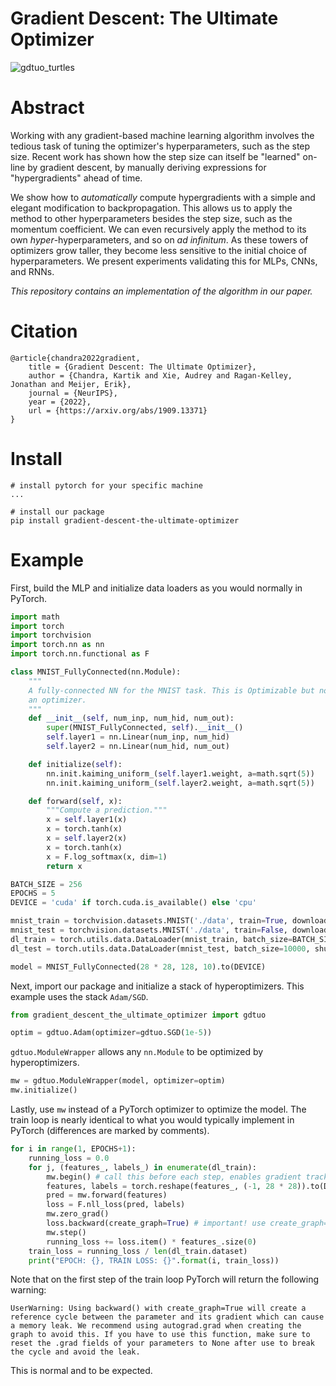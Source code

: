 # Gradient Descent: The Ultimate Optimizer

![gdtuo_turtles](https://user-images.githubusercontent.com/31300675/193727211-bff82331-998c-4d44-b675-03d1fd222e0e.png)
# Abstract
Working with any gradient-based machine learning algorithm involves the tedious task of tuning the optimizer's hyperparameters, such as the step size. Recent work has shown how the step size can itself be "learned" on-line by gradient descent, by manually deriving expressions for "hypergradients" ahead of time.

We show how to *automatically* compute hypergradients with a simple and elegant modification to backpropagation. This allows us to apply the method to other hyperparameters besides the step size, such as the momentum coefficient. We can even recursively apply the method to its own *hyper*-hyperparameters, and so on *ad infinitum*. As these towers of optimizers grow taller, they become less sensitive to the initial choice of hyperparameters. We present experiments validating this for MLPs, CNNs, and RNNs.

*This repository contains an implementation of the algorithm in our paper.*

# Citation
```
@article{chandra2022gradient,
    title = {Gradient Descent: The Ultimate Optimizer},
    author = {Chandra, Kartik and Xie, Audrey and Ragan-Kelley, Jonathan and Meijer, Erik},
    journal = {NeurIPS},
    year = {2022},
    url = {https://arxiv.org/abs/1909.13371}
}
```

# Install
```
# install pytorch for your specific machine
...

# install our package
pip install gradient-descent-the-ultimate-optimizer
```
# Example
First, build the MLP and initialize data loaders as you would normally in PyTorch.
```python
import math
import torch
import torchvision
import torch.nn as nn
import torch.nn.functional as F

class MNIST_FullyConnected(nn.Module):
    """
    A fully-connected NN for the MNIST task. This is Optimizable but not itself
    an optimizer.
    """
    def __init__(self, num_inp, num_hid, num_out):
        super(MNIST_FullyConnected, self).__init__()
        self.layer1 = nn.Linear(num_inp, num_hid)
        self.layer2 = nn.Linear(num_hid, num_out)

    def initialize(self):
        nn.init.kaiming_uniform_(self.layer1.weight, a=math.sqrt(5))
        nn.init.kaiming_uniform_(self.layer2.weight, a=math.sqrt(5))

    def forward(self, x):
        """Compute a prediction."""
        x = self.layer1(x)
        x = torch.tanh(x)
        x = self.layer2(x)
        x = torch.tanh(x)
        x = F.log_softmax(x, dim=1)
        return x

BATCH_SIZE = 256
EPOCHS = 5
DEVICE = 'cuda' if torch.cuda.is_available() else 'cpu'

mnist_train = torchvision.datasets.MNIST('./data', train=True, download=True, transform=torchvision.transforms.ToTensor())
mnist_test = torchvision.datasets.MNIST('./data', train=False, download=True, transform=torchvision.transforms.ToTensor())
dl_train = torch.utils.data.DataLoader(mnist_train, batch_size=BATCH_SIZE, shuffle=True)
dl_test = torch.utils.data.DataLoader(mnist_test, batch_size=10000, shuffle=False)

model = MNIST_FullyConnected(28 * 28, 128, 10).to(DEVICE)
```
Next, import our package and initialize a stack of hyperoptimizers. This example uses the stack `Adam/SGD`.
```python
from gradient_descent_the_ultimate_optimizer import gdtuo

optim = gdtuo.Adam(optimizer=gdtuo.SGD(1e-5))
```
`gdtuo.ModuleWrapper` allows any `nn.Module` to be optimized by hyperoptimizers.
```python
mw = gdtuo.ModuleWrapper(model, optimizer=optim)
mw.initialize()
```
Lastly, use `mw` instead of a PyTorch optimizer to optimize the model. The train loop is nearly identical to what you would typically implement in PyTorch (differences are marked by comments).
```python
for i in range(1, EPOCHS+1):
    running_loss = 0.0
    for j, (features_, labels_) in enumerate(dl_train):
        mw.begin() # call this before each step, enables gradient tracking on desired params
        features, labels = torch.reshape(features_, (-1, 28 * 28)).to(DEVICE), labels_.to(DEVICE)
        pred = mw.forward(features)
        loss = F.nll_loss(pred, labels)
        mw.zero_grad()
        loss.backward(create_graph=True) # important! use create_graph=True
        mw.step()
        running_loss += loss.item() * features_.size(0)
    train_loss = running_loss / len(dl_train.dataset)
    print("EPOCH: {}, TRAIN LOSS: {}".format(i, train_loss))
```
Note that on the first step of the train loop PyTorch will return the following warning:
```
UserWarning: Using backward() with create_graph=True will create a reference cycle between the parameter and its gradient which can cause a memory leak. We recommend using autograd.grad when creating the graph to avoid this. If you have to use this function, make sure to reset the .grad fields of your parameters to None after use to break the cycle and avoid the leak.
```
This is normal and to be expected.